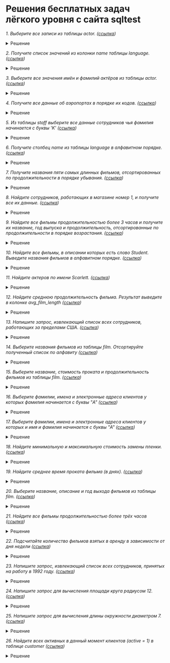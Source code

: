 # Решения бесплатных задач лёгкого уровня с сайта sqltest

*1. Выберите все записи из таблицы actor. ([ссылка](https://sqltest.online/ru/question/simple/get-the-actors))*

<details>
<summary>Решение</summary>

``` sql
SELECT *
FROM   actor
```
</details>

*2. Получите список значений из колонки name таблицы language. ([ссылка](https://sqltest.online/ru/question/simple/get-the-languages-list))*

<details>
<summary>Решение</summary>

``` sql
SELECT NAME
FROM   language  
```
</details>

*3. Выберите все значения имён и фамилий актёров из таблицы actor. ([ссылка](https://sqltest.online/ru/question/simple/get-list-of-actors-namest))*

<details>
<summary>Решение</summary>

``` sql
SELECT first_name,
       last_name
FROM   actor  
```
</details>

*4. Получите все данные об аэропортах в порядке их кодов. ([ссылка](https://sqltest.online/ru/question/simple/get-airports-data))*

<details>
<summary>Решение</summary>

``` sql
SELECT *
FROM   airports_data
ORDER  BY airport_code
```
</details>

*5. Из таблицы staff выберите все данные сотрудников чья фамилия начинается с буквы 'K' ([ссылка](https://sqltest.online/ru/question/simple/staff-family-starts-with-k))*

<details>
<summary>Решение</summary>

``` sql
SELECT *
FROM   staff
WHERE  family LIKE 'K%'
```
</details>

*6. Получите столбец name из таблицы language в алфавитном порядке. ([ссылка](https://sqltest.online/ru/question/simple/get-the-ordered-list-of-languages))*

<details>
<summary>Решение</summary>

``` sql
SELECT NAME
FROM   language
GROUP  BY language_id
ORDER  BY 1 
```
</details>

*7. Получите названия пяти самых длинных фильмов, отсортированных по продолжительности в порядке убывания. ([ссылка](https://sqltest.online/ru/question/simple/get-the-sorted-list-of-films-with-limit))*

<details>
<summary>Решение</summary>

``` sql
SELECT title
FROM   film
GROUP  BY film_id
ORDER  BY length DESC
LIMIT  5
```
</details>

*8. Найдите сотрудников, работающих в магазине номер 1, и получите все их данные. ([ссылка](https://sqltest.online/ru/question/simple/find-stuff-members-by-condition))*

<details>
<summary>Решение</summary>

``` sql
SELECT *
FROM   staff
WHERE  store_id = 1
```
</details>

*9. Найдите все фильмы продолжительностью более 3 часов и получите их название, год выпуска и продолжительность, отсортированные по продолжительности в порядке возрастания. ([ссылка](https://sqltest.online/ru/question/simple/get-the-sorted-list-of-films-with-condition))*

<details>
<summary>Решение</summary>

``` sql
SELECT title,
       release_year,
       length
FROM   film
WHERE  length > 180
GROUP BY film_id
ORDER BY 3 
```
</details>

*10. Найдите все фильмы, в описании которых есть слово Student. Выведите названия фильмов в алфавитном порядке. ([ссылка](https://sqltest.online/ru/question/simple/find-film-names-by-description))*

<details>
<summary>Решение</summary>

``` sql
SELECT title
FROM   film
WHERE  description LIKE '%Student%'
```
</details>

*11. Найдите актеров по имени Scarlett. ([ссылка](https://sqltest.online/ru/question/simple/find-the-actors-by-name))*

<details>
<summary>Решение</summary>

``` sql
select *
from actor
where first_name = 'Scarlett'
```
</details>


*12. Найдите среднюю продолжительность фильма. Результат выведите в колонке avg_film_length ([ссылка](https://sqltest.online/ru/question/simple/find-the-average-length-of-a-movie))*

<details>
<summary>Решение</summary>

``` sql
select avg(length) as avg_film_length
from film
```
</details>

*13. Напишите запрос, извлекающий список всех сотрудников, работающих за пределами США. ([ссылка](https://sqltest.online/ru/question/simple/find-foreign-employees))*

<details>
<summary>Решение</summary>

``` sql
select *
from EMPLOYEE
where  JOB_COUNTRY <> 'USA'
```
</details>

*14. Выберите названия фильмов из таблицы film. Отсортируйте полученный список по алфавиту ([ссылка](https://sqltest.online/ru/question/simple/get-an-ordered-list-of-movies))*

<details>
<summary>Решение</summary>

``` sql
SELECT title
FROM   film
ORDER  BY 1  
```
</details>

*15. Выберите название, стоимость проката и продолжительность фильмов из таблицы film. ([ссылка](https://sqltest.online/ru/question/simple/get-a-list-of-movies-sorted-by-multiple-fields))*

<details>
<summary>Решение</summary>

``` sql
SELECT title,
       rental_rate,
       length
FROM   film
GROUP  BY film_id
ORDER  BY 2 DESC,
          3 
```
</details>


*16. Выберите фамилии, имена и электронные адреса клиентов у которых фамилия начинается с буквы "A" ([ссылка](https://sqltest.online/ru/question/simple/find-clients-starting-with-the-letter-a))*

<details>
<summary>Решение</summary>

``` sql
SELECT last_name,
       first_name,
       email
FROM   customer
WHERE  last_name LIKE 'A%'
ORDER  BY 1
```
</details>

*17. Выберите фамилии, имена и электронные адреса клиентов у которых и имя и фамилия начинается с буквы "A" ([ссылка](https://sqltest.online/ru/question/simple/find-clients-starting-with-the-letter-a-))*

<details>
<summary>Решение</summary>

``` sql
select 
  last_name, 
  first_name, 
  email 
from 
  customer 
where 
  first_name like 'A%' 
  AND last_name like 'A%' 
order by 
  1
```
</details>

*18. Найдите минимальную и максимальную стоимость замены пленки. ([ссылка](https://sqltest.online/ru/question/simple/find-the-minimal-and-maximal-film-rental-cost))*

<details>
<summary>Решение</summary>

``` sql
select 
  min(replacement_cost) as minimal_replacement_cost, 
  max(replacement_cost) as maximal_replacement_cost 
from 
  film
```
</details>

*19. Найдите среднее время проката фильма (в днях). ([ссылка](https://sqltest.online/ru/question/simple/find-film-average-rental-time-datediff))*

<details>
<summary>Решение</summary>

``` sql
select 
  avg(
    datediff(return_date, rental_date)
  ) as average_rental_time 
from 
  rental
```
</details>

*20. Выберите название, описание и год выхода фильмов из таблицы film. ([ссылка](https://sqltest.online/ru/question/simple/get-the-first-movies-in-alphabetical-order))*

<details>
<summary>Решение</summary>

``` sql
select 
  title, 
  description, 
  release_year 
from 
  film 
order by 
  1 
limit 
  10
```
</details>

*21. Найдите все фильмы продолжительностью более трёх часов ([ссылка](https://sqltest.online/ru/question/simple/find-long-movies))*

<details>
<summary>Решение</summary>

``` sql
select 
  title, 
  description, 
  length 
from 
  film 
where 
  length > 180 
group by 
  film_id 
order by 
  3
```
</details>

*22. Подсчитайте количество фильмов взятых в аренду в зависимости от дня недели ([ссылка](https://sqltest.online/ru/question/simple/find-the-distribution-of-customer-activity))*

<details>
<summary>Решение</summary>

``` sql
select dayofweek(payment_date) as dow, count(rental_id) as rentals_count 
from payment
group by dayofweek(payment_date)
order by rentals_count  desc
```
</details>

*23. Напишите запрос, извлекающий список всех сотрудников, принятых на работу в 1992 году. ([ссылка](https://sqltest.online/ru/question/simple/find-employees-by-hire-date))*

<details>
<summary>Решение</summary>

``` sql
 select   FULL_NAME ,  HIRE_DATE 
 from employee
 where EXTRACT(YEAR FROM  HIRE_DATE ) = 1992
```
</details>

*24. Напишите запрос для вычисления площади круга радиусом 12. ([ссылка](https://sqltest.online/ru/question/simple/calculate-the-area-of-a-circle))*

<details>
<summary>Решение</summary>

``` sql
select round(PI() * (12 * 12),6) as circle_area
```
</details>

*25. Напишите запрос для вычисления длины окружности диаметром 7. ([ссылка](https://sqltest.online/ru/question/simple/calculate-circle-perimeter))*

<details>
<summary>Решение</summary>

``` sql
select pi() * 7 as circle_perimeter
```
</details>

*26. Найдите всех активных в данный момент клиентов (active = 1) в таблице customer ([ссылка](https://sqltest.online/ru/question/simple/find-active-customers))*

<details>
<summary>Решение</summary>

``` sql
select  customer_id , first_name , last_name 
from customer
where active = 1
```
</details>
